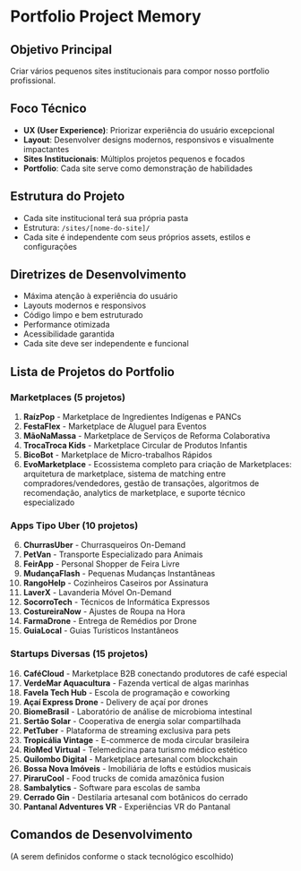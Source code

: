 # Portfolio Project Memory

## Objetivo Principal
Criar vários pequenos sites institucionais para compor nosso portfolio profissional.

## Foco Técnico
- **UX (User Experience)**: Priorizar experiência do usuário excepcional
- **Layout**: Desenvolver designs modernos, responsivos e visualmente impactantes
- **Sites Institucionais**: Múltiplos projetos pequenos e focados
- **Portfolio**: Cada site serve como demonstração de habilidades

## Estrutura do Projeto
- Cada site institucional terá sua própria pasta
- Estrutura: `/sites/[nome-do-site]/`
- Cada site é independente com seus próprios assets, estilos e configurações

## Diretrizes de Desenvolvimento
- Máxima atenção à experiência do usuário
- Layouts modernos e responsivos
- Código limpo e bem estruturado
- Performance otimizada
- Acessibilidade garantida
- Cada site deve ser independente e funcional

## Lista de Projetos do Portfolio

### Marketplaces (5 projetos)
1. **RaízPop** - Marketplace de Ingredientes Indígenas e PANCs
2. **FestaFlex** - Marketplace de Aluguel para Eventos
3. **MãoNaMassa** - Marketplace de Serviços de Reforma Colaborativa
4. **TrocaTroca Kids** - Marketplace Circular de Produtos Infantis
5. **BicoBot** - Marketplace de Micro-trabalhos Rápidos
6. **EvoMarketplace** - Ecossistema completo para criação de Marketplaces: arquitetura de marketplace, sistema de matching entre compradores/vendedores, gestão de transações, algoritmos de recomendação, analytics de marketplace, e suporte técnico especializado

### Apps Tipo Uber (10 projetos)
6. **ChurrasUber** - Churrasqueiros On-Demand
7. **PetVan** - Transporte Especializado para Animais
8. **FeirApp** - Personal Shopper de Feira Livre
9. **MudançaFlash** - Pequenas Mudanças Instantâneas
10. **RangoHelp** - Cozinheiros Caseiros por Assinatura
11. **LaverX** - Lavanderia Móvel On-Demand
12. **SocorroTech** - Técnicos de Informática Expressos
13. **CostureiraNow** - Ajustes de Roupa na Hora
14. **FarmaDrone** - Entrega de Remédios por Drone
15. **GuiaLocal** - Guias Turísticos Instantâneos

### Startups Diversas (15 projetos)
16. **CaféCloud** - Marketplace B2B conectando produtores de café especial
17. **VerdeMar Aquacultura** - Fazenda vertical de algas marinhas
18. **Favela Tech Hub** - Escola de programação e coworking
19. **Açaí Express Drone** - Delivery de açaí por drones
20. **BiomeBrasil** - Laboratório de análise de microbioma intestinal
21. **Sertão Solar** - Cooperativa de energia solar compartilhada
22. **PetTuber** - Plataforma de streaming exclusiva para pets
23. **Tropicália Vintage** - E-commerce de moda circular brasileira
24. **RioMed Virtual** - Telemedicina para turismo médico estético
25. **Quilombo Digital** - Marketplace artesanal com blockchain
26. **Bossa Nova Imóveis** - Imobiliária de lofts e estúdios musicais
27. **PiraruCool** - Food trucks de comida amazônica fusion
28. **Sambalytics** - Software para escolas de samba
29. **Cerrado Gin** - Destilaria artesanal com botânicos do cerrado
30. **Pantanal Adventures VR** - Experiências VR do Pantanal

## Comandos de Desenvolvimento
(A serem definidos conforme o stack tecnológico escolhido)